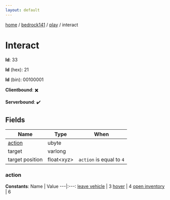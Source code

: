 ```yaml
---
layout: default
---
```


[home](/)  /  [bedrock141](/protocol/bedrock141)  /  [play](/protocol/bedrock141/play)  /  interact

# Interact

**Id**: 33

**Id** (hex): 21

**Id** (bin): 00100001

**Clientbound**: ✖️

**Serverbound**: ✔️

## Fields

Name | Type | When
---|---|:---:
[action](#action) | ubyte | 
target | varlong | 
target position | float&lt;xyz&gt; | <code>action</code> is equal to <code>4</code>

### action

**Constants**:
Name | Value
---|:---:
[leave vehicle](action_leave-vehicle) | 3
[hover](action_hover) | 4
[open inventory](action_open-inventory) | 6

